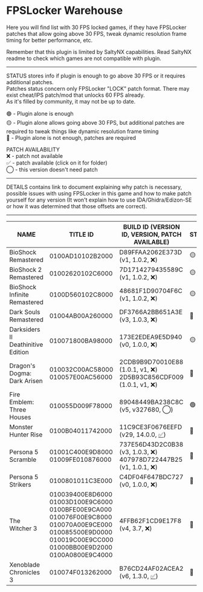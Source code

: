 # FPSLocker Warehouse

Here you will find list with 30 FPS locked games, if they have FPSLocker patches that allow going above 30 FPS, tweak dynamic resolution frame timing for better performance, etc.

Remember that this plugin is limited by SaltyNX capabilities. 
Read SaltyNX readme to check which games are not compatible with plugin.

---

STATUS stores info if plugin is enough to go above 30 FPS or it requires additional patches.<br>
Patches status concern only FPSLocker "LOCK" patch format. There may exist cheat/IPS patch/mod that unlocks 60 FPS already.<br>
As it's filled by community, it may not be up to date.

🟢 - Plugin alone is enough<br>
🟡 - Plugin alone allows going above 30 FPS, but additional patches are required to tweak things like dynamic resolution frame timing<br>
🔴 - Plugin alone is not enough, patches are required

PATCH AVAILABILITY<br>
❌ - patch not available<br>
✅ - patch available (click on it for folder)<br>
◯ - this version doesn't need patch

---

DETAILS contains link to document explaining why patch is necessary, possible issues with using FPSLocker in this game and how to make patch yourself for any version (It won't explain how to use IDA/Ghidra/Edizon-SE or how it was determined that those offsets are correct).

---

| NAME | TITLE ID | BUILD ID (VERSION ID, VERSION, PATCH AVAILABLE) | STATUS | DETAILS |
| --- | --- | --- | --- | --- |
| BioShock Remastered | 0100AD10102B2000 | D89FFAA2062E373D (v1, 1.0.2, ❌) | 🟡 |  |
| BioShock 2 Remastered | 01002620102C6000 | 7D1714279435589C (v1, 1.0.2, ❌) | 🟡 |  |
| BioShock Infinite Remastered | 0100D560102C8000 | 48681F1D90704F6C (v1, 1.0.2, ❌) | 🟡 |  |
| Dark Souls Remastered | 01004AB00A260000 | DF3766A2BB651A3E (v3, 1.0.3, ❌) | 🔴 |  |
| Darksiders II Deathinitive Edition | 010071800BA98000 | 173E2EDEA9E5D940 (v0, 1.0.0, ❌) | 🟡 |  |
| Dragon's Dogma: Dark Arisen | 010032C00AC58000 <br> 010057E00AC56000 | 2CDB9B9D70010E88 (1.0.1, v1, ❌) <br> 2D5B93C856CDF009 (1.0.1, v1, ❌) | 🔴 |  |
| Fire Emblem: Three Houses | 010055D009F78000 | 89048449BA238C8C (v5, v327680, ◯) | 🟢 |  |
| Monster Hunter Rise | 0100B04011742000 | 11C9CE3F0676EEFD (v29, 14.0.0, [✅](https://github.com/masagrator/FPSLocker-Warehouse/blob/main/SaltySD/plugins/FPSLocker/patches/0100B04011742000/11C9CE3F0676EEFD.yaml)) | 🔴 |  |
| Persona 5 Scramble | 01001C400E9D8000 <br> 01009FE010876000 | 737E56D43D2C0B38 (v3, 1.0.3, ❌) <br> 407978D722447B25 (v1, 1.0.1, ❌) | 🔴 |  |
| Persona 5 Strikers | 0100801011C3E000 | C4DF04F647BDC727 (v0, 1.0.0, ❌) | 🔴 |  |
| The Witcher 3 | 010039400E8D6000 <br> 01003D100E9C6000 <br> 0100BFE00E9CA000 <br> 010076F00E9C8000 <br> 010070A00E9CE000 <br> 010085500E9D0000 <br> 010019C00E9CC000 <br> 01000BB00E9D2000 <br> 0100A0800E9C4000 <br> | 4FFB62F1CD9E17F8 (v4, 3.7, ❌) | 🔴 |  |
| Xenoblade Chronicles 3 | 010074F013262000 | B76CD24AF02ACEA2 (v6, 1.3.0, [✅](https://github.com/masagrator/FPSLocker-Warehouse/blob/main/SaltySD/plugins/FPSLocker/patches/010074F013262000/B76CD24AF02ACEA2.yaml)) | 🔴 | [LINK](https://github.com/masagrator/FPSLocker-Warehouse/tree/main/Methodology/Xenoblade%20Chronicles%203)  |
